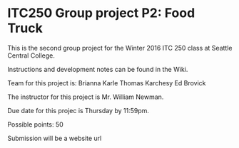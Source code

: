 # ITC250 Group project P2: Food Truck  

This is the second group project for the Winter 2016 ITC 250 class at Seattle Central College.

Instructions and development notes can be found in the Wiki.

Team for this project is:
Brianna Karle
Thomas Karchesy
Ed Brovick

The instructor for this project is Mr. William Newman.

Due date for this projec is Thursday by 11:59pm.

Possible points: 50

Submission will be a website url

